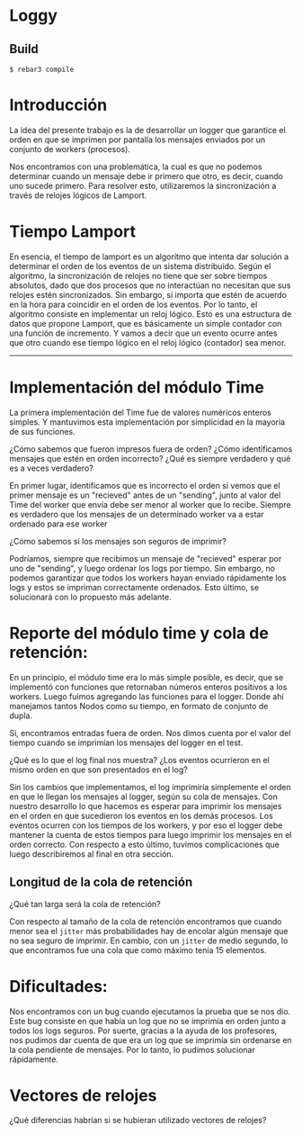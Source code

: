 # Loggy

## Build

    $ rebar3 compile

# Introducción

La idea del presente trabajo es la de desarrollar un logger que garantice el orden en que se imprimen por pantalla los mensajes enviados por un conjunto de workers (procesos).

Nos encontramos con una problemática, la cual es que no podemos determinar cuando un mensaje debe ir primero que otro, es decir, cuando uno sucede primero. Para resolver esto, utilizaremos la sincronización a través de relojes lógicos de Lamport.

# Tiempo Lamport

En esencia, el tiempo de lamport es un algoritmo que intenta dar solución a determinar el orden de los eventos de un sistema distribuido. Según el algoritmo, la sincronización de relojes no tiene que ser sobre tiempos absolutos, dado que dos procesos que no interactúan no necesitan que sus relojes estén sincronizados. Sin embargo, sí importa que estén de acuerdo en la hora para coincidir en el orden de los eventos. Por lo tanto, el algoritmo consiste en implementar un reloj lógico. Esto es una estructura de datos que propone Lamport, que es básicamente un simple contador con una función de incremento. Y vamos a decir que un evento ocurre antes que otro cuando ese tiempo lógico en el reloj lógico (contador) sea menor.

---

# Implementación del módulo Time

La primera implementación del Time fue de valores numéricos enteros simples. Y mantuvimos esta implementación por simplicidad en la mayoria de sus funciones.

¿Cómo sabemos que fueron impresos fuera de orden? ¿Cómo identificamos mensajes que estén en orden incorrecto? ¿Qué es siempre verdadero y qué es a veces verdadero?

En primer lugar, identificamos que es incorrecto el orden si vemos que el primer mensaje es un "recieved" antes de un "sending", junto al valor del Time del worker que envía debe ser menor al worker que lo recibe.
Siempre es verdadero que los mensajes de un determinado worker va a estar ordenado para ese worker

¿Cómo sabemos si los mensajes son seguros de imprimir?

Podríamos, siempre que recibimos un mensaje de "recieved" esperar por uno de "sending", y luego ordenar los logs por tiempo. Sin embargo, no podemos garantizar que todos los workers hayan enviado rápidamente los logs y estos se impriman correctamente ordenados. Esto último, se solucionará con lo propuesto más adelante.

# Reporte del módulo time y cola de retención:

En un principio, el módulo time era lo más simple posible, es decir, que se implementó con funciones que retornaban números enteros positivos a los workers.
Luego fuimos agregando las funciones para el logger. Donde ahí manejamos tantos Nodos como su tiempo, en formato de conjunto de dupla.

Si, encontramos entradas fuera de orden. Nos dimos cuenta por el valor del tiempo cuando se imprimían los mensajes del logger en el test.

¿Qué es lo que el log final nos muestra? ¿Los eventos ocurrieron en el mismo orden en que son presentados en el log?

Sin los cambios que implementamos, el log imprimiría simplemente el orden en que le llegan los mensajes al logger, según su cola de mensajes. Con nuestro desarrollo lo que hacemos es esperar para imprimir los mensajes en el orden en que sucedieron los eventos en los demás procesos. Los eventos ocurren con los tiempos de los workers, y por eso el logger debe mantener la cuenta de estos tiempos para luego imprimir los mensajes en el orden correcto. Con respecto a esto último, tuvimos complicaciones que luego describiremos al final en otra sección.

## Longitud de la cola de retención

¿Qué tan larga será la cola de retención?

Con respecto al tamaño de la cola de retención encontramos que cuando menor sea el `jitter` más probabilidades hay de encolar algún mensaje que no sea seguro de imprimir. En cambio, con un `jitter` de medio segundo, lo que encontramos fue una cola que como máximo tenía 15 elementos.

# Dificultades:

Nos encontramos con un bug cuando ejecutamos la prueba que se nos dio. Este bug consiste en que había un log que no se imprimía en orden junto a todos los logs seguros. Por suerte, gracias a la ayuda de los profesores, nos pudimos dar cuenta de que era un log que se imprimía sin ordenarse en la cola pendiente de mensajes. Por lo tanto, lo pudimos solucionar rápidamente.


# Vectores de relojes

¿Qué diferencias habrían si se hubieran utilizado vectores de relojes?

